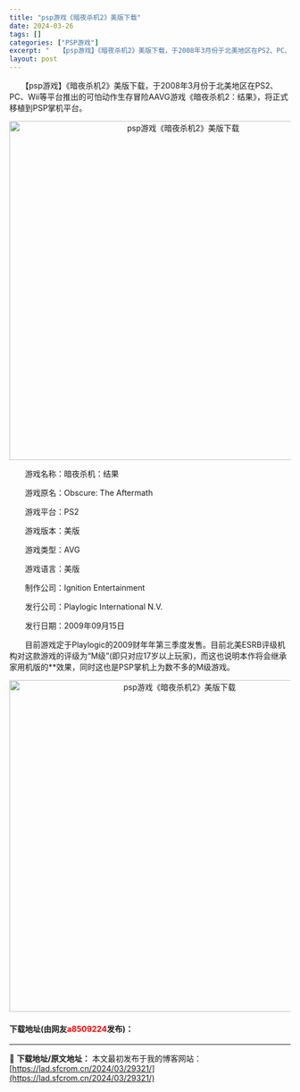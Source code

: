 ```yaml
---
title: "psp游戏《暗夜杀机2》美版下载"
date: 2024-03-26
tags: []
categories: ["PSP游戏"]
excerpt: "　　【psp游戏】《暗夜杀机2》美版下载，于2008年3月份于北美地区在PS2、PC、Wii等平台推出的可怕动作生存冒险AAVG游戏《暗夜杀机2：结果》，将正式移植到PSP掌机平台。 　　游戏名称：暗夜杀机：结果 　　游戏原名：Obscure: The Aftermath 　　游戏平台：PS2 　　&hellip;"
layout: post
---
```


 <p>　　【psp游戏】《暗夜杀机2》美版下载，于2008年3月份于北美地区在PS2、PC、Wii等平台推出的可怕动作生存冒险AAVG游戏《暗夜杀机2：结果》，将正式移植到PSP掌机平台。</p> <p align="center"><img align="" border="0" src="https://lad.sfcrom.cn/wp-content/uploads/2024/03/20240325_66020b8f29407.webp" width="607" alt="psp游戏《暗夜杀机2》美版下载" /></p> <p>　　游戏名称：暗夜杀机：结果</p> <p>　　游戏原名：Obscure: The Aftermath</p> <p>　　游戏平台：PS2</p> <p>　　游戏版本：美版</p> <p>　　游戏类型：AVG</p> <p>　　游戏语言：美版</p> <p>　　制作公司：Ignition Entertainment</p> <p>　　发行公司：Playlogic International N.V.</p> <p>　　发行日期：2009年09月15日</p> <p>　　目前游戏定于Playlogic的2009财年年第三季度发售。目前北美ESRB评级机构对这款游戏的评级为&ldquo;M级&rdquo;(即只对应17岁以上玩家)，而这也说明本作将会继承家用机版的**效果，同时这也是PSP掌机上为数不多的M级游戏。</p> <p align="center"><img align="" border="0" src="https://lad.sfcrom.cn/wp-content/uploads/2024/03/20240325_66020b8f76195.webp" width="594" alt="psp游戏《暗夜杀机2》美版下载" /></p> <p><h4>下载地址(由网友<font color="red">a8509224</font>发布)：</h4></p> 

---
📖 **下载地址/原文地址：** 本文最初发布于我的博客网站：[https://lad.sfcrom.cn/2024/03/29321/](https://lad.sfcrom.cn/2024/03/29321/)
